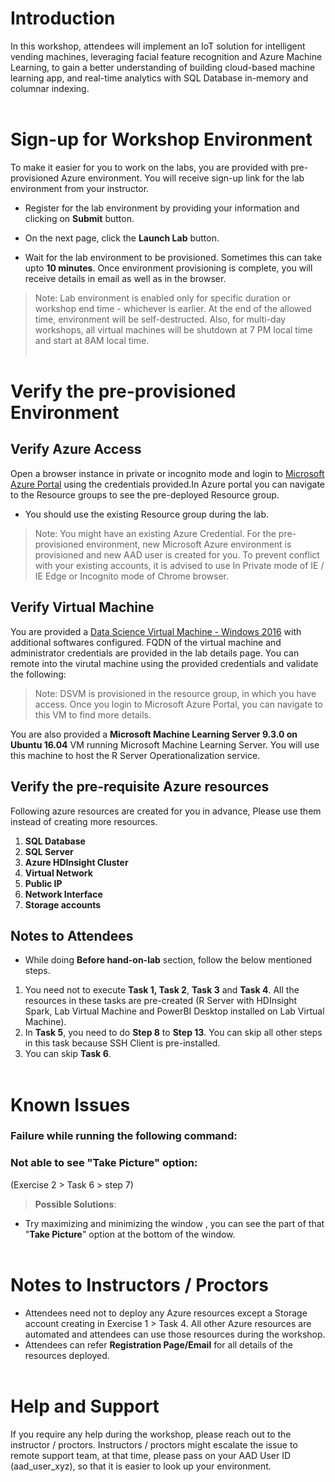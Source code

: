 # Introduction
In this workshop, attendees will implement an IoT solution for intelligent vending machines, leveraging facial feature recognition and Azure Machine Learning, to gain a better understanding of building cloud-based machine learning app, and real-time analytics with SQL Database in-memory and columnar indexing. </br></br>
# Sign-up for Workshop Environment

To make it easier for you to work on the labs, you are provided with pre-provisioned Azure environment. You will receive sign-up link for the lab environment from your instructor. 

* Register for the lab environment by providing your information and clicking on **Submit** button.

* On the next page, click the **Launch Lab** button.
 
* Wait for the lab environment to be provisioned. Sometimes this can take upto **10 minutes**. Once environment provisioning is complete, you will receive details in email as well as in the browser.
 
 > Note: Lab environment is enabled only for specific duration or workshop end time - whichever is earlier. At the end of the allowed time, environment will be self-destructed. Also, for multi-day workshops, all virtual machines will be shutdown at 7 PM local time and start at 8AM local time.</br></br>

# Verify the pre-provisioned Environment

## Verify Azure Access

Open a browser instance in private or incognito mode and login to [Microsoft Azure Portal](https://portal.azure.com) using the credentials provided.In Azure portal you can navigate to the Resource groups to see the pre-deployed Resource group.
* You should use the existing Resource group during the lab.

> Note: You might have an existing Azure Credential. For the pre-provisioned environment, new Microsoft Azure environment is provisioned and new AAD user is created for you. To prevent conflict with your existing accounts, it is advised to use In Private mode of IE / IE Edge or Incognito mode of Chrome browser.

## Verify Virtual Machine

You are provided a [Data Science Virtual Machine - Windows 2016](https://azuremarketplace.microsoft.com/en-us/marketplace/apps/microsoft-ads.windows-data-science-vm) with additional softwares configured. FQDN of the virtual machine and administrator credentials are provided in the lab details page. You can remote into the virutal machine using the provided credentials and validate the following:

> Note: DSVM is provisioned in the resource group, in which you have access. Once you login to Microsoft Azure Portal, you can navigate to this VM to find more details.

You are also provided a **Microsoft Machine Learning Server 9.3.0 on Ubuntu 16.04** VM running Microsoft Machine Learning Server. You will use this machine to host the R Server Operationalization service.

## Verify the pre-requisite Azure resources
Following azure resources are created for you in advance, Please use them instead of creating more resources. 
1. **SQL Database** 
2. **SQL Server** 
3. **Azure HDInsight Cluster**   
4. **Virtual Network**
5. **Public IP**
6. **Network Interface**
7. **Storage accounts**

## Notes to Attendees
* While doing **Before hand-on-lab** section, follow the below mentioned steps.
1. You need not to execute **Task 1, Task 2**, **Task 3** and **Task 4**. All the resources in these tasks are pre-created (R Server with HDInsight Spark, Lab Virtual Machine and PowerBI Desktop installed on Lab Virtual Machine).
2. In **Task 5**, you need to do **Step 8** to **Step 13**. You can skip all other steps in this task because SSH Client is pre-installed.
3. You can skip **Task 6**.</br></br>

# Known Issues
### Failure while running the following command:

### Not able to see "Take Picture" option:
(Exercise 2 > Task 6 > step 7)
> **Possible Solutions**:

 * Try maximizing and minimizing the window , you can see the part of that "**Take Picture**" option at the bottom of the window.</br></br>

# Notes to Instructors / Proctors
* Attendees need not to deploy any Azure resources except a Storage account creating in Exercise 1 > Task 4. All other Azure resources are automated and attendees can use those resources during the workshop.
* Attendees can refer **Registration Page/Email** for all details of the resources deployed. </br></br>

# Help and Support

If you require any help during the workshop, please reach out to the instructor / proctors. Instructors / proctors might escalate the issue to remote support team, at that time, please pass on your AAD User ID (aad_user_xyz), so that it is easier to look up your environment.



